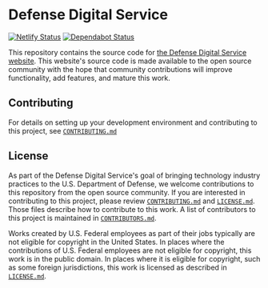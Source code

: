 # Defense Digital Service

[![Netlify Status](https://api.netlify.com/api/v1/badges/a854eb87-cb63-4e22-b024-ca3bf861147b/deploy-status)](https://app.netlify.com/sites/dds-mil/deploys)
[![Dependabot Status](https://api.dependabot.com/badges/status?host=github&repo=deptofdefense/dds.mil)](https://dependabot.com)

This repository contains the source code for [the Defense Digital Service website](https://dds.mil). This website's source code is made available to the open source community with the hope that community contributions will improve functionality, add features, and mature this work.

## Contributing

For details on setting up your development environment and contributing to this project, see [`CONTRIBUTING.md`][contributing]

## License

As part of the Defense Digital Service's goal of bringing technology industry practices to the U.S. Department of Defense, we welcome contributions to this repository from the open source community. If you are interested in contributing to this project, please review [`CONTRIBUTING.md`][contributing] and [`LICENSE.md`][license]. Those files describe how to contribute to this work. A list of contributors to this project is maintained in [`CONTRIBUTORS.md`][contributors].

Works created by U.S. Federal employees as part of their jobs typically are not eligible for copyright in the United States. In places where the contributions of U.S. Federal employees are not eligible for copyright, this work is in the public domain. In places where it is eligible for copyright, such as some foreign jurisdictions, this work is licensed as described in [`LICENSE.md`][license].

[contributing]: https://github.com/deptofdefense/dds.mil/blob/master/CONTRIBUTING.md
[contributors]: https://github.com/deptofdefense/dds.mil/blob/master/CONTRIBUTORS.md
[license]: https://github.com/deptofdefense/dds.mil/blob/master/LICENSE.md
